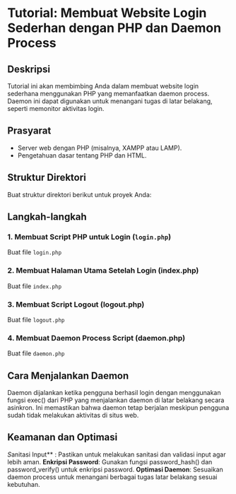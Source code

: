 # Tutorial: Membuat Website Login Sederhan dengan PHP dan Daemon Process

## Deskripsi
Tutorial ini akan membimbing Anda dalam membuat website login sederhana menggunakan PHP yang memanfaatkan daemon process. Daemon ini dapat digunakan untuk menangani tugas di latar belakang, seperti memonitor aktivitas login.

## Prasyarat
- Server web dengan PHP (misalnya, XAMPP atau LAMP).
- Pengetahuan dasar tentang PHP dan HTML.

## Struktur Direktori
Buat struktur direktori berikut untuk proyek Anda:

## Langkah-langkah

### 1. Membuat Script PHP untuk Login (`login.php`)
Buat file `login.php` 

### 2. Membuat Halaman Utama Setelah Login (index.php)
Buat file `index.php`

### 3. Membuat Script Logout (logout.php)
Buat file `logout.php`

### 4. Membuat Daemon Process Script (daemon.php)
Buat file `daemon.php`

## Cara Menjalankan Daemon
Daemon dijalankan ketika pengguna berhasil login dengan menggunakan fungsi exec() dari PHP yang menjalankan daemon di latar belakang secara asinkron. Ini memastikan bahwa daemon tetap berjalan meskipun pengguna sudah tidak melakukan aktivitas di situs web.

## Keamanan dan Optimasi
*S*anitasi Input** : Pastikan untuk melakukan sanitasi dan validasi input agar lebih aman.
**Enkripsi Password**: Gunakan fungsi password_hash() dan password_verify() untuk enkripsi password.
**Optimasi Daemon**: Sesuaikan daemon process untuk menangani berbagai tugas latar belakang sesuai kebutuhan.





